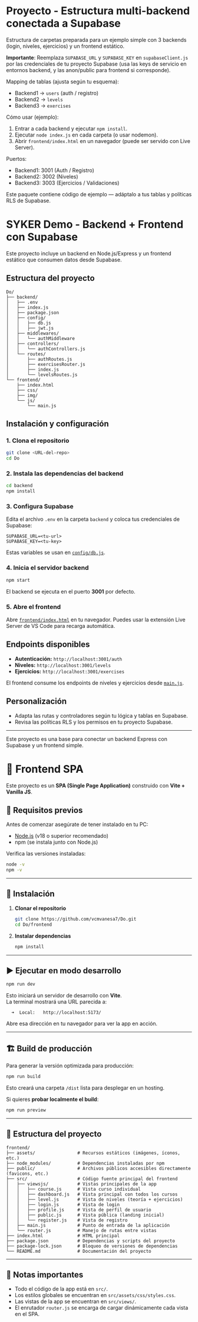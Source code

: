 # Proyecto - Estructura multi-backend conectada a Supabase

Estructura de carpetas preparada para un ejemplo simple con 3 backends (login, niveles, ejercicios) y un frontend estático.

**Importante**: Reemplaza `SUPABASE_URL` y `SUPABASE_KEY` en `supabaseClient.js` por las credenciales de tu proyecto Supabase (usa las keys de servicio en entornos backend, y las anon/public para frontend si corresponde).

Mapping de tablas (ajusta según tu esquema):
- Backend1 -> `users` (auth / registro)
- Backend2 -> `levels`
- Backend3 -> `exercises`

Cómo usar (ejemplo):
1. Entrar a cada backend y ejecutar `npm install`.
2. Ejecutar `node index.js` en cada carpeta (o usar nodemon).
3. Abrir `frontend/index.html` en un navegador (puede ser servido con Live Server).

Puertos:
- Backend1: 3001 (Auth / Registro)
- Backend2: 3002 (Niveles)
- Backend3: 3003 (Ejercicios / Validaciones)

Este paquete contiene código de ejemplo — adáptalo a tus tablas y políticas RLS de Supabase.


# SYKER Demo - Backend + Frontend con Supabase

Este proyecto incluye un backend en Node.js/Express y un frontend estático que consumen datos desde Supabase.

## Estructura del proyecto

```
Do/
├── backend/
│   ├── .env
│   ├── index.js
│   ├── package.json
│   ├── config/
│   │   ├── db.js
│   │   ├── jwt.js
│   ├── middlewares/
│   │   └── authMiddleware
│   ├── controllers/
│   │   └── authControllers.js
│   └── routes/
│       ├── authRoutes.js
│       ├── exercisesRouter.js
│       ├── index.js
│       └── levelsRoutes.js
└── frontend/
    ├── index.html
    ├── css/
    ├── img/
    └── js/
        └── main.js
```

## Instalación y configuración

### 1. Clona el repositorio

```sh
git clone <URL-del-repo>
cd Do
```

### 2. Instala las dependencias del backend

```sh
cd backend
npm install
```

### 3. Configura Supabase

Edita el archivo `.env` en la carpeta `backend` y coloca tus credenciales de Supabase:

```
SUPABASE_URL=<tu-url>
SUPABASE_KEY=<tu-key>
```

Estas variables se usan en [`config/db.js`](backend/config/db.js).

### 4. Inicia el servidor backend

```sh
npm start
```
El backend se ejecuta en el puerto **3001** por defecto.

### 5. Abre el frontend

Abre [`frontend/index.html`](frontend/index.html) en tu navegador. Puedes usar la extensión Live Server de VS Code para recarga automática.

## Endpoints disponibles

- **Autenticación:** `http://localhost:3001/auth`
- **Niveles:** `http://localhost:3001/levels`
- **Ejercicios:** `http://localhost:3001/exercises`

El frontend consume los endpoints de niveles y ejercicios desde [`main.js`](frontend/js/main.js).

## Personalización

- Adapta las rutas y controladores según tu lógica y tablas en Supabase.
- Revisa las políticas RLS y los permisos en tu proyecto Supabase.

---

Este proyecto es una base para conectar un backend Express con Supabase y un frontend simple.





# 📘 Frontend SPA 

Este proyecto es un **SPA (Single Page Application)** construido con **Vite + Vanilla JS**.  

## 🚀 Requisitos previos  
Antes de comenzar asegúrate de tener instalado en tu PC:  

- [Node.js](https://nodejs.org/) (v18 o superior recomendado)  
- npm (se instala junto con Node.js)  

Verifica las versiones instaladas:  
```bash
node -v
npm -v
```

---

## 📂 Instalación  

1. **Clonar el repositorio**  
   ```bash
   git clone https://github.com/vcmvanesa7/Do.git
   cd Do/frontend
   ```

2. **Instalar dependencias**  
   ```bash
   npm install
   ```

---

## ▶️ Ejecutar en modo desarrollo  

```bash
npm run dev
```

Esto iniciará un servidor de desarrollo con **Vite**.  
La terminal mostrará una URL parecida a:  
```
  ➜  Local:   http://localhost:5173/
```

Abre esa dirección en tu navegador para ver la app en acción.  

---

## 🏗️ Build de producción  

Para generar la versión optimizada para producción:  

```bash
npm run build
```

Esto creará una carpeta `/dist` lista para desplegar en un hosting.  

Si quieres **probar localmente el build**:  
```bash
npm run preview
```

---

## 📁 Estructura del proyecto  

```
frontend/
├── assets/                # Recursos estáticos (imágenes, íconos, etc.)
├── node_modules/          # Dependencias instaladas por npm
├── public/                # Archivos públicos accesibles directamente (favicons, etc.)
├── src/                   # Código fuente principal del frontend
│   ├── viewsjs/           # Vistas principales de la app
│   │   ├── course.js      # Vista curso individual
│   │   ├── dashboard.js   # Vista principal con todos los cursos
│   │   ├── level.js       # Vista de niveles (teoría + ejercicios)
│   │   ├── login.js       # Vista de login
│   │   ├── profile.js     # Vista de perfil de usuario
│   │   ├── public.js      # Vista pública (landing inicial)
│   │   └── register.js    # Vista de registro
│   ├── main.js            # Punto de entrada de la aplicación
│   └── router.js          # Manejo de rutas entre vistas
├── index.html             # HTML principal
├── package.json           # Dependencias y scripts del proyecto
├── package-lock.json      # Bloqueo de versiones de dependencias
└── README.md              # Documentación del proyecto

```

---

## 🔑 Notas importantes  

- Todo el código de la app está en `src/`.  
- Los estilos globales se encuentran en `src/assets/css/styles.css`.  
- Las vistas de la app se encuentran en `src/views/`.  
- El enrutador `router.js` se encarga de cargar dinámicamente cada vista en el SPA.  

